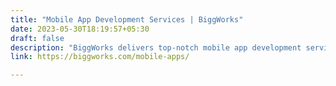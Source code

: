```yaml
---
title: "Mobile App Development Services | BiggWorks"
date: 2023-05-30T18:19:57+05:30
draft: false
description: "BiggWorks delivers top-notch mobile app development services. From Native iOS & Android to Cross-platform React Native & Flutter we create seamless and innovative mobile experiences for your users."
link: https://biggworks.com/mobile-apps/

---
```


